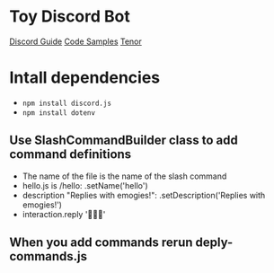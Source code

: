 # Toy Discord Bot

[Discord Guide](https://discordjs.guide/creating-your-bot/command-deployment.html#guild-commands)
[Code Samples](https://github.com/discordjs/guide/blob/main/code-samples/creating-your-bot/command-handling/index.js)
[Tenor](https://tenor.com)

# Intall dependencies
- `npm install discord.js`
- `npm install dotenv`

## Use SlashCommandBuilder class to add command definitions
 - The name of the file is the name of the slash command
 - hello.js is /hello:  .setName('hello')
 - description "Replies with emogies!":  .setDescription('Replies with emogies!')
 - interaction.reply '🚂🌈💖'
  
## When you add commands rerun deply-commands.js
